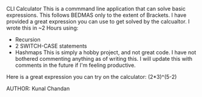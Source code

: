 CLI Calculator
This is a commmand line application that can solve basic expressions. This follows BEDMAS only to the extent of Brackets. I have provided a great expression you can use to get solved by the calcualtor.
I wrote this in ~2 Hours using:
- Recursion
- 2 SWITCH-CASE statements
- Hashmaps
This is simply a hobby project, and not great code. I have not bothered commenting anything as of writing this. I will update this with comments in the future if I'm feeling productive.

Here is a great expression you can try on the calculator:
(2*3)^(5-2)

AUTHOR: Kunal Chandan
